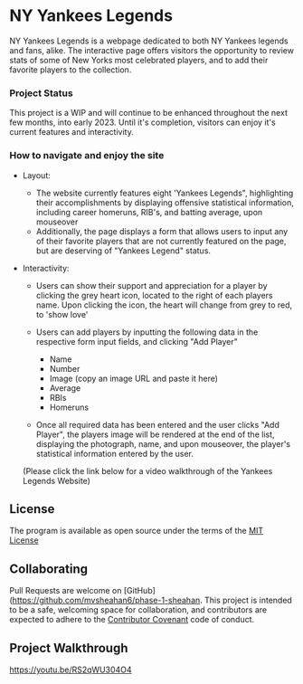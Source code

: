 # NY Yankees Legends

NY Yankees Legends is a webpage dedicated to both NY Yankees legends and fans, alike.  The interactive page offers visitors the opportunity to review stats of some of New Yorks most celebrated players, and to add their favorite players to the collection.

### Project Status

This project is a WIP and will continue to be enhanced throughout the next few months, into early 2023.  Until it's completion, visitors can enjoy it's current features and interactivity.
### How to navigate and enjoy the site

- Layout:
  - The website currently features eight 'Yankees Legends", highlighting their accomplishments by displaying offensive statistical information, including career homeruns, RIB's, and batting average, upon mouseover
  - Additionally, the page displays a form that allows users to input any of their favorite players that are not currently featured on the page, but are deserving of "Yankees Legend" status.  

- Interactivity:
    - Users can show their support and appreciation for a player by clicking the grey heart icon, located to the right of each players name.  Upon clicking the icon, the heart will change from grey to red, to 'show love'
    - Users can add players by inputting the following data in the respective form input fields, and clicking "Add Player"
      - Name
      - Number
      - Image 
        (copy an image URL and paste it here)
      - Average
      - RBIs
      - Homeruns

    - Once all required data has been entered and the user clicks "Add Player", the players image will be rendered at the end of the list, displaying the photograph, name, and upon mouseover, the player's statistical information entered by the user.

    (Please click the link below for a video walkthrough of the Yankees Legends Website)

## License

The program is available as open source under the terms of the [MIT License](https://opensource.org/licenses/MIT)

## Collaborating

Pull Requests are welcome on [GitHub](https://github.com/mvsheahan6/phase-1-sheahan. This project is intended to be a safe, welcoming space for collaboration, and contributors are expected to adhere to the [Contributor Covenant](https://github.com/cjbrock/worlds-best-restaurants-cli-gem/blob/master/contributor-covenant.org) code of conduct.

## Project Walkthrough

https://youtu.be/RS2qWU304O4